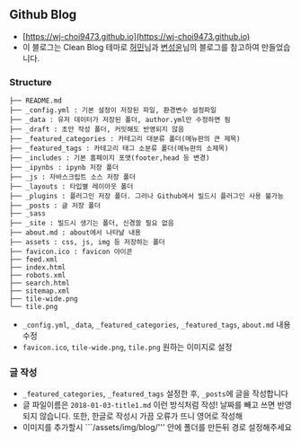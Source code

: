 
## Github Blog
- [https://wj-choi9473.github.io](https://wj-choi9473.github.io)
- 이 블로그는 Clean Blog 테마로 [허민](https://theorydb.github.io/)님과 [변성윤](https://github.com/zzsza/zzsza.github.io)님의 블로그를 참고하여 만들었습니다.

### Structure

```
├── README.md
├── _config.yml : 기본 설정이 저장된 파일, 환경변수 설정파일
├── _data : 유저 데이터가 저장된 폴더, author.yml만 수정하면 됨
├── _draft : 초안 작성 폴더, 커밋해도 반영되지 않음
├── _featured_categories : 카테고리 대분류 폴더(메뉴판의 큰 제목)
├── _featured_tags : 카테고리 태그 소분류 폴더(메뉴판의 소제목)
├── _includes : 기본 홈페이지 포맷(footer,head 등 변경)
├── _ipynbs : ipynb 저장 폴더
├── _js : 자바스크립트 소스 저장 폴더
├── _layouts : 타입별 레이아웃 폴더
├── _plugins : 플러그인 저장 폴더. 그러나 Github에서 빌드시 플러그인 사용 불가능
├── _posts : 글 저장 폴더
├── _sass
├── _site : 빌드시 생기는 폴더, 신경쓸 필요 없음
├── about.md : about에서 나타날 내용
├── assets : css, js, img 등 저장하는 폴더
├── favicon.ico : favicon 아이콘
├── feed.xml
├── index.html
├── robots.xml
├── search.html
├── sitemap.xml
├── tile-wide.png
└── tile.png
```

- ```_config.yml```, ```_data```, ```_featured_categories```, ```_featured_tags```, ```about.md``` 내용 수정
- ```favicon.ico```, ```tile-wide.png```, ```tile.png``` 원하는 이미지로 설정


### 글 작성
- ```_featured_categories```, ```_featured_tags``` 설정한 후, ```_posts```에 글을 작성합니다
- 글 파일이름은 ```2018-01-03-title1.md``` 이런 방식처럼 작성! 날짜를 빼고 쓰면 반영되지 않습니다. 또한, 한글로 작성시 가끔 오류가 뜨니 영어로 작성해 
- 이미지를 추가할시 ```/assets/img/blog/''' 안에 폴더를 만든뒤 경로 설정해주세요

